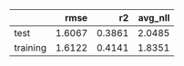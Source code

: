 |          |   rmse |     r2 |   avg_nll |
|:---------|-------:|-------:|----------:|
| test     | 1.6067 | 0.3861 |    2.0485 |
| training | 1.6122 | 0.4141 |    1.8351 |